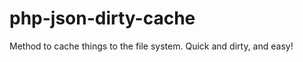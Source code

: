 php-json-dirty-cache
====================

Method to cache things to the file system. Quick and dirty, and easy!